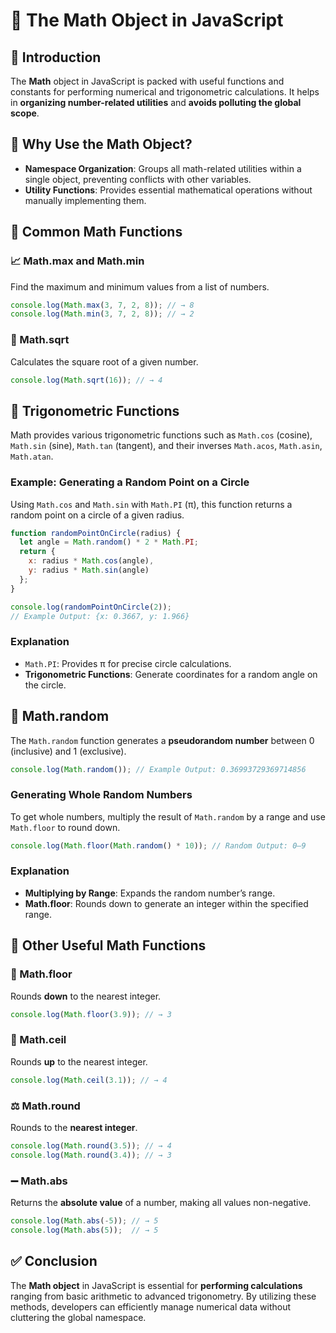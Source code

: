 # 🔢 The Math Object in JavaScript

## 📜 Introduction
The **Math** object in JavaScript is packed with useful functions and constants for performing numerical and trigonometric calculations. It helps in **organizing number-related utilities** and **avoids polluting the global scope**.

## 🤔 Why Use the Math Object?
- **Namespace Organization**: Groups all math-related utilities within a single object, preventing conflicts with other variables.
- **Utility Functions**: Provides essential mathematical operations without manually implementing them.

## 🧮 Common Math Functions

### 📈 Math.max and Math.min
Find the maximum and minimum values from a list of numbers.

```javascript
console.log(Math.max(3, 7, 2, 8)); // → 8
console.log(Math.min(3, 7, 2, 8)); // → 2
```

### 📏 Math.sqrt
Calculates the square root of a given number.

```javascript
console.log(Math.sqrt(16)); // → 4
```

## 📐 Trigonometric Functions

Math provides various trigonometric functions such as `Math.cos` (cosine), `Math.sin` (sine), `Math.tan` (tangent), and their inverses `Math.acos`, `Math.asin`, `Math.atan`.

### Example: Generating a Random Point on a Circle
Using `Math.cos` and `Math.sin` with `Math.PI` (π), this function returns a random point on a circle of a given radius.

```javascript
function randomPointOnCircle(radius) {
  let angle = Math.random() * 2 * Math.PI;
  return {
    x: radius * Math.cos(angle),
    y: radius * Math.sin(angle)
  };
}

console.log(randomPointOnCircle(2));
// Example Output: {x: 0.3667, y: 1.966}
```

### Explanation
- `Math.PI`: Provides π for precise circle calculations.
- **Trigonometric Functions**: Generate coordinates for a random angle on the circle.

## 🎲 Math.random

The `Math.random` function generates a **pseudorandom number** between 0 (inclusive) and 1 (exclusive).

```javascript
console.log(Math.random()); // Example Output: 0.36993729369714856
```

### Generating Whole Random Numbers
To get whole numbers, multiply the result of `Math.random` by a range and use `Math.floor` to round down.

```javascript
console.log(Math.floor(Math.random() * 10)); // Random Output: 0–9
```

### Explanation
- **Multiplying by Range**: Expands the random number’s range.
- **Math.floor**: Rounds down to generate an integer within the specified range.

## 🔧 Other Useful Math Functions

### 🔻 Math.floor
Rounds **down** to the nearest integer.

```javascript
console.log(Math.floor(3.9)); // → 3
```

### 🔺 Math.ceil
Rounds **up** to the nearest integer.

```javascript
console.log(Math.ceil(3.1)); // → 4
```

### ⚖️ Math.round
Rounds to the **nearest integer**.

```javascript
console.log(Math.round(3.5)); // → 4
console.log(Math.round(3.4)); // → 3
```

### ➖ Math.abs
Returns the **absolute value** of a number, making all values non-negative.

```javascript
console.log(Math.abs(-5)); // → 5
console.log(Math.abs(5));  // → 5
```

## ✅ Conclusion
The **Math object** in JavaScript is essential for **performing calculations** ranging from basic arithmetic to advanced trigonometry. By utilizing these methods, developers can efficiently manage numerical data without cluttering the global namespace.